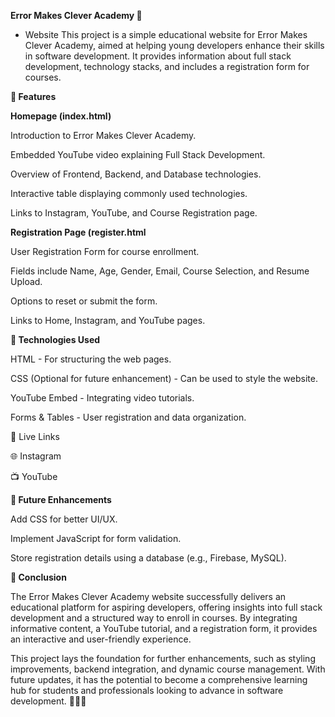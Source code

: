 **Error Makes Clever Academy 🚀** 
- Website
This project is a simple educational website for Error Makes Clever Academy, aimed at helping young developers enhance their skills in software development. It provides information about full stack development, technology stacks, and includes a registration form for courses.

**📌 Features**

**Homepage (index.html)**

Introduction to Error Makes Clever Academy.

Embedded YouTube video explaining Full Stack Development.

Overview of Frontend, Backend, and Database technologies.

Interactive table displaying commonly used technologies.

Links to Instagram, YouTube, and Course Registration page.

**Registration Page (register.html**

User Registration Form for course enrollment.

Fields include Name, Age, Gender, Email, Course Selection, and Resume Upload.

Options to reset or submit the form.

Links to Home, Instagram, and YouTube pages.

**🔧 Technologies Used**

HTML - For structuring the web pages.

CSS (Optional for future enhancement) - Can be used to style the website.

YouTube Embed - Integrating video tutorials.

Forms & Tables - User registration and data organization.

🔗 Live Links

🌐 Instagram

📺 YouTube

**🚀 Future Enhancements**

Add CSS for better UI/UX.

Implement JavaScript for form validation.

Store registration details using a database (e.g., Firebase, MySQL).

**🎯 Conclusion**

The Error Makes Clever Academy website successfully delivers an educational platform for aspiring developers, offering insights into full stack development and a structured way to enroll in courses. By integrating informative content, a YouTube tutorial, and a registration form, it provides an interactive and user-friendly experience.

This project lays the foundation for further enhancements, such as styling improvements, backend integration, and dynamic course management. With future updates, it has the potential to become a comprehensive learning hub for students and professionals looking to advance in software development. 🚀👨‍💻
